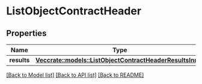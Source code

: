 # ListObjectContractHeader

## Properties

Name | Type | Description | Notes
------------ | ------------- | ------------- | -------------
**results** | [**Vec<crate::models::ListObjectContractHeaderResultsInner>**](ListObject_ContractHeader_results_inner.md) |  | 

[[Back to Model list]](../README.md#documentation-for-models) [[Back to API list]](../README.md#documentation-for-api-endpoints) [[Back to README]](../README.md)


